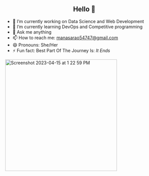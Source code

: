  <!DOCTYPE html>
<html>
<body>
<h2 align="center">Hello <coders/> 👋</h2>

<!--
**manasarao30/manasarao30** is a ✨ _special_ ✨ repository because its `README.md` (this file) appears on your GitHub profile.

Here are some ideas to get you started:

- 🔭 I’m currently working on ...
- 🌱 I’m currently learning ...
- 👯 I’m looking to collaborate on ...
- 🤔 I’m looking for help with ...
- 💬 Ask me about ...
- 📫 How to reach me: ...
- 😄 Pronouns: ...
- ⚡ Fun fact: ...
-->
- 🔭 I’m currently working on Data Science and Web Development  
- 🌱 I’m currently learning DevOps and Competitive programming
- 💬 Ask me anything 
- 📫 How to reach me: manasarao54747@gmail.com
- 😄 Pronouns: She/Her
- ⚡ Fun fact: Best Part Of The Journey Is: <i>It Ends</i>

<p float="right">
  <img width="356" alt="Screenshot 2023-04-15 at 1 22 59 PM" src="https://user-images.githubusercontent.com/54011799/232231936-51eb9986-2feb-4c88-9b4d-f91dcef95036.png">
</p> 
</body>

</html>
 

